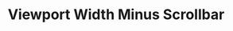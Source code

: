 ---
layout: code
title: Viewport Width Minus Scrollbar
description: 
created: 2015-12-10
category: css
---